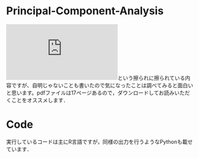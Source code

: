 # Principal-Component-Analysis
![PCA with Rの入門](https://github.com/ShoShohh/Principal-Component-Analysis/blob/main/Principal%20Component%20Analysis%20with%20R.pdf)という擦られに擦られている内容ですが、自明じゃないことも書いたので気になったことは調べてみると面白いと思います。pdfファイルは17ページあるので，ダウンロードしてお読みいただくことをオススメします．
# Code
実行しているコードは主にR言語ですが，同様の出力を行うようなPythonも載せています．
